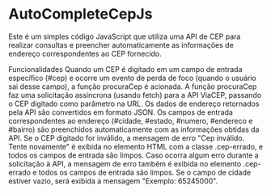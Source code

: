 # AutoCompleteCepJs
Este é um simples código JavaScript que utiliza uma API de CEP para realizar consultas e preencher automaticamente as informações de endereço correspondentes ao CEP fornecido.

Funcionalidades
Quando um CEP é digitado em um campo de entrada específico (#cep) e ocorre um evento de perda de foco (quando o usuário sai desse campo), a função procuraCep é acionada.
A função procuraCep faz uma solicitação assíncrona (usando fetch) para a API ViaCEP, passando o CEP digitado como parâmetro na URL.
Os dados de endereço retornados pela API são convertidos em formato JSON.
Os campos de entrada correspondentes ao endereço (#cidade, #estado, #numero, #endereco e #bairro) são preenchidos automaticamente com as informações obtidas da API.
Se o CEP digitado for inválido, a mensagem de erro "Cep inválido. Tente novamente" é exibida no elemento HTML com a classe .cep-errado, e todos os campos de entrada são limpos.
Caso ocorra algum erro durante a solicitação à API, a mensagem de erro também é exibida no elemento .cep-errado e todos os campos de entrada são limpos. Se o campo de cidade estiver vazio, será exibida a mensagem "Exemplo: 65245000".
